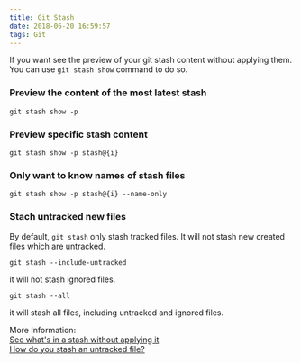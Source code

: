 ```yaml
---
title: Git Stash
date: 2018-06-20 16:59:57
tags: Git
---
```


If you want see the preview of your git stash content without applying them. You can use `git stash show` command to do so.

### Preview the content of the most latest stash

```
git stash show -p
```

### Preview specific stash content

```
git stash show -p stash@{i}  
```

### Only want to know names of stash files
```
git stash show -p stash@{i} --name-only
```

### Stach untracked new files
By default, `git stash` only stash tracked files. It will not stash new created files which are untracked.
```
git stash --include-untracked
```
it will not stash ignored files.
```
git stash --all
```
it will stash all files, including untracked and ignored files.

More Information:   
[See what's in a stash without applying it](https://stackoverflow.com/questions/10725729/see-whats-in-a-stash-without-applying-it)  
[How do you stash an untracked file?](https://stackoverflow.com/questions/835501/how-do-you-stash-an-untracked-file)
